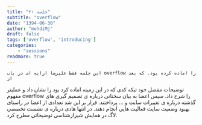 ```yaml
---
title: "جلسه ۳۱"
subtitle: "overflow"
date: "1394-06-30"
author: "mehdiMj"
draft: false
tags: ['overflow', 'introducing']
categories:
    - "sessions"
readmore: true
---
```

    این جلسه فقط علیرضا ارایه ای در باب overflow را اماده کرده بود. که بعد از
توضیحات مفصل خود تیکه کدی که در این زمینه اماده کرد بود را نشان داد و عملیتر
مفهوم overflow را شرح داد. سپس اعضا به بیان سخنانی درباره ی تصمیم گیری های
گذشته درباره ی تغییرات سایت و … پرداختند. قرار بر این شد تعدادی از اعضا در
راستای بهبود وضعیت سایت فعالیت هایی انجام دهند. در انتها هادی درباره ی نشست
تخصصی لاگ در همایش شیرازشناسی توضیحاتی مطرح کرد.


